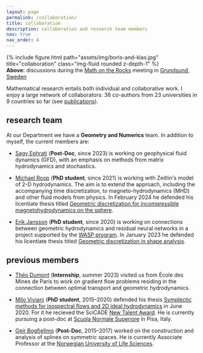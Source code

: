```yaml
---
layout: page
permalink: /collaboration/
title: collaboration
description: collaboration and research team members
nav: true
nav_order: 4
---
```


<div class="row">
    <div class="col-sm mt-3 mt-md-0">
        {% include figure.html path="assets/img/boris-and-klas.jpg" title="collaboration" class="img-fluid rounded z-depth-1" %}
    </div>
</div>

<div class="caption">
<b>Above:</b> discussions during the <a href="https://zenodo.org/record/33558">Math on the Rocks</a> meeting in <a href="https://en.wikipedia.org/wiki/Grundsund">Grundsund, Sweden</a>
</div>

Mathematical research entails both individual and collaborative work.
I enjoy a large network of collaborators:
36 co-authors from 23 universities in 9 countries so far (see [publications](/publications)).

## research team

At our Department we have a **Geometry and Numerics** team.
In addition to myself, the current members are:

- [Sagy Ephrati](https://www.chalmers.se/personer/sagy/) (**Post-Doc**, since 2023) is working on geophysical fluid dynamics (GFD), with an emphasis on methods from matrix hydrodynamics and stochastics.

- [Michael Roop](https://www.chalmers.se/personer/mikhail) (**PhD student**, since 2021) is working with Zeitlin's model of 2-D hydrodynamics. The aim is to extend the approach, including the accompanying time discretization, to magneto-hydrodynamics (MHD) and other fluid models from physics.
In February 2024 he defended his licentiate thesis titled [Geometric discretization for incompressible magnetohydrodynamics on the sphere](https://research.chalmers.se/en/publication/538944).

- [Erik Jansson](https://research.chalmers.se/person/erikjans) (**PhD student**, since 2020) is working on connections between geometric hydrodynamics and residual neural networks in a project supported by the [WASP program](https://wasp-sweden.org/research/). 
In January 2023 he defended his licentiate thesis titled [Geometric discretization in shape analysis](https://research.chalmers.se/en/publication/533880).

## previous members

- [Théo Dumont](https://theodumont.github.io/) (**Internship**, summer 2023) visited us from École des Mines de Paris to work on gradient flow problems residing in the connection between optimal transport and geometric hydrodynamics.

- [Milo Viviani](https://miloviviani.wordpress.com/) (**PhD student**, 2015–2020) defended his thesis [Symplectic methods for isospectral flows and 2D ideal hydrodynamics](https://research.chalmers.se/en/publication/517205) in June 2020. For it he recieved the SciCADE [New Talent Award](https://scicade2019.uibk.ac.at/index.php/new-talent-award). He is currently pursuing a post-doc at [Scuola Normale Superiore](http://www.crm.sns.it/) in Pisa, Italy.

- [Geir Bogfjellmo](https://www.nmbu.no/emp/geir.bogfjellmo) (**Post-Doc**, 2015–2017) worked on the construction and analysis of splines on symmetric spaces. He is currently Associate Professor at the [Norwegian University of Life Sciences](https://www.nmbu.no/).


